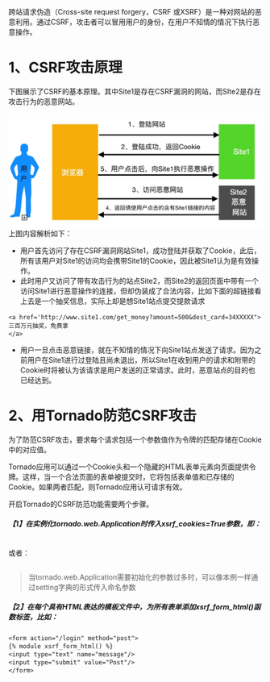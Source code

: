 跨站请求伪造（Cross-site request forgery，CSRF 或XSRF）是一种对网站的恶意利用。通过CSRF，攻击者可以冒用用户的身份，在用户不知情的情况下执行恶意操作。

# 1、CSRF攻击原理

下图展示了CSRF的基本原理。其中Site1是存在CSRF漏洞的网站，而SIte2是存在攻击行为的恶意网站。

![](/assets/Jietu20181008-221918.jpg)上图内容解析如下：

* 用户首先访问了存在CSRF漏洞网站Site1，成功登陆并获取了Cookie，此后，所有该用户对Site1的访问均会携带Site1的Cookie，因此被Site1认为是有效操作。
* 此时用户又访问了带有攻击行为的站点Site2，而Site2的返回页面中带有一个访问Site1进行恶意操作的连接，但却伪装成了合法内容，比如下面的超链接看上去是一个抽奖信息，实际上却是想Site1站点提交提款请求

```
<a href='http://www.site1.com/get_money?amount=500&dest_card=34XXXXX">
三百万元抽奖，免费拿
</a>
```

* 用户一旦点击恶意链接，就在不知情的情况下向Site1站点发送了请求。因为之前用户在Site1进行过登陆且尚未退出，所以Site1在收到用户的请求和附带的Cookie时将被认为该请求是用户发送的正常请求。此时，恶意站点的目的也已经达到。

# 2、用Tornado防范CSRF攻击

为了防范CSRF攻击，要求每个请求包括一个参数值作为令牌的匹配存储在Cookie中的对应值。

Tornado应用可以通过一个Cookie头和一个隐藏的HTML表单元素向页面提供令牌。这样，当一个合法页面的表单被提交时，它将包括表单值和已存储的Cookie。如果两者匹配，则Tornado应用认可请求有效。

开启Tornado的CSRF防范功能需要两个步骤。

##### 【1】在实例化tornado.web.Application时传入xsrf\_cookies=True参数，即：

```

```

或者：

```

```

> 当tornado.web.Application需要初始化的参数过多时，可以像本例一样通过setting字典的形式传入命名参数

##### 【2】在每个具有HTML表达的模板文件中，为所有表单添加xsrf\_form\_html\(\)函数标签，比如：

```
<form action="/login" method="post">
{% module xsrf_form_html() %}
<input type="text" name="message"/>
<input type="submit" value="Post"/>
</form>
```



